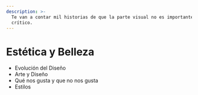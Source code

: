 ```yaml
---
description: >-
  Te van a contar mil historias de que la parte visual no es importante, y es
  crítico.
---
```


# Estética y Belleza

* Evolución del Diseño
* Arte y Diseño
* Qué nos gusta y que no nos gusta
* Estilos
